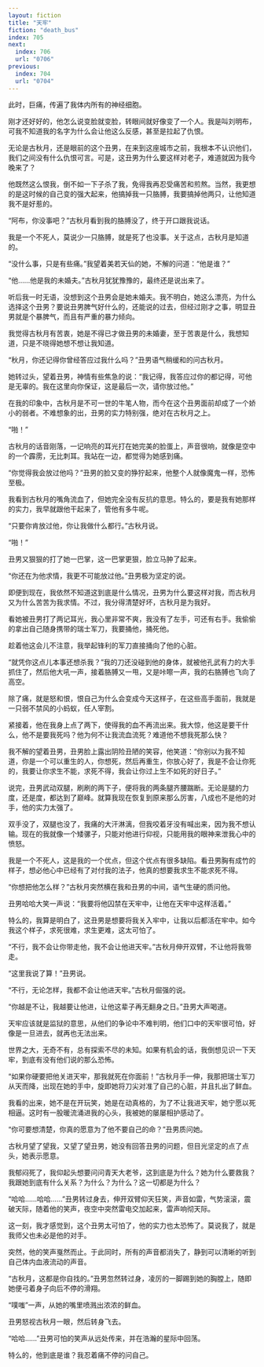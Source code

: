 ```yaml
---
layout: fiction
title: "天牢"
fiction: "death_bus"
index: 705
next:
  index: 706
  url: "0706"
previous:
  index: 704
  url: "0704"
---
```

此时，巨痛，传遍了我体内所有的神经细胞。

刚才还好好的，他怎么说变脸就变脸，转眼间就好像变了一个人。我是叫刘明布，可我不知道我的名字为什么会让他这么反感，甚至是拉起了仇恨。

无论是古秋月，还是眼前的这个丑男，在来到这座城市之前，我根本不认识他们，我们之间没有什么仇恨可言。可是，这丑男为什么要这样对老子，难道就因为我今晚来了？

他既然这么恨我，倒不如一下子杀了我，免得我再忍受痛苦和煎熬。当然，我更想的是这时候的自己变的强大起来，他搞掉我一只胳膊，我要搞掉他两只，让他知道我不是好惹的。

“阿布，你没事吧？”古秋月看到我的胳膊没了，终于开口跟我说话。

我是一个不死人，莫说少一只胳膊，就是死了也没事。关于这点，古秋月是知道的。

“没什么事，只是有些痛。”我望着美若天仙的她，不解的问道：“他是谁？”

“他……他是我的未婚夫。”古秋月犹犹豫豫的，最终还是说出来了。

听后我一时无语，没想到这个丑男会是她未婚夫。我不明白，她这么漂亮，为什么选择这个丑男？要说丑男脾气好什么的，还能说的过去，但经过刚才之事，明显丑男就是个暴脾气，而且有严重的暴力倾向。

我觉得古秋月有苦衷，她是不得已才做丑男的未婚妻，至于苦衷是什么，我想知道，只是不晓得她想不想让我知道。

“秋月，你还记得你曾经答应过我什么吗？”丑男语气稍缓和的问古秋月。

她转过头，望着丑男，神情有些焦急的说：“我记得，我答应过你的都记得，可他是无辜的。我在这里向你保证，这是最后一次，请你放过他。”

在我的印象中，古秋月是不可一世的牛笔人物，而今在这个丑男面前却成了一个娇小的弱者。不难想象的出，丑男的实力特别强，绝对在古秋月之上。

“啪！”

古秋月的话音刚落，一记响亮的耳光打在她完美的脸蛋上，声音很响，就像是空中的一个霹雳，无比刺耳。我站在一边，都觉得为她感到痛。

“你觉得我会放过他吗？”丑男的脸又变的狰狞起来，他整个人就像魔鬼一样，恐怖至极。

我看到古秋月的嘴角流血了，但她完全没有反抗的意思。特么的，要是我有她那样的实力，我早就跟他干起来了，管他有多牛呢。

“只要你肯放过他，你让我做什么都行。”古秋月说。

“啪！”

丑男又狠狠的打了她一巴掌，这一巴掌更狠，脸立马肿了起来。

“你还在为他求情，我更不可能放过他。”丑男极为坚定的说。

即便到现在，我依然不知道这到底是什么情况，丑男为什么要这样对我，而古秋月又为什么苦苦为我求情。不过，我分得清楚好坏，古秋月是为我好。

看她被丑男打了两记耳光，我心里非常不爽，我没有了左手，可还有右手。我偷偷的拿出自己随身携带的瑞士军刀，我要捅他，捅死他。

趁着他这会儿不注意，我举起锋利的军刀直接捅向了他的心脏。

“就凭你这点儿本事还想杀我？”我的刀还没碰到他的身体，就被他孔武有力的大手抓住了，然后他大吼一声，接着胳膊又一甩，又是咔嚓一声，我的右胳膊也飞向了高空。

除了痛，就是怒和恨，恨自己为什么会变成今天这样子，在这些高手面前，我就是一只弱不禁风的小蚂蚁，任人宰割。

紧接着，他在我身上点了两下，使得我的血不再流出来。我大惊，他这是要干什么，他不是要我死吗？他为何不让我流血流死？难道他不想我死那么快？

我不解的望着丑男，丑男脸上露出阴险丑陋的笑容，他笑道：“你别以为我不知道，你是一个可以重生的人，你想死，然后再重生，你放心好了，我是不会让你死的，我要让你求生不能，求死不得，我会让你过上生不如死的好日子。”

说完，丑男武动双腿，刷刷的两下子，便将我的两条腿齐腰踹断。无论是腿的力度，还是度，都达到了巅峰。就算我现在恢复到原来那么厉害，八成也不是他的对手，他的实力太强了。

双手没了，双腿也没了，我痛的大汗淋漓，但我咬着牙没有喊出来，因为我不想认输。现在的我就像一个矮骡子，只能对他进行仰视，只能用我的眼神来泄我心中的愤怒。

我是一个不死人，这是我的一个优点，但这个优点有很多缺陷。看丑男胸有成竹的样子，想必他心中已经有了对付我的法子，他真的想要我求生不能求死不得。

“你想把他怎么样？”古秋月突然横在我和丑男的中间，语气生硬的质问他。

丑男哈哈大笑一声说：“我要将他囚禁在天牢中，让他在天牢中这样活着。”

特么的，我算是明白了，这丑男是想要将我关入牢中，让我以后都活在牢中。如今我这个样子，求死很难，求生更难，这太可怕了。

“不行，我不会让你带走他，我不会让他进天牢。”古秋月伸开双臂，不让他将我带走。

“这里我说了算！”丑男说。

“不行，无论怎样，我都不会让他进天牢。”古秋月倔强的说。

“你越是不让，我越要让他进，让他这辈子再无翻身之日。”丑男大声喝道。

天牢应该就是监狱的意思，从他们的争论中不难判明，他们口中的天牢很可怕，好像是一旦进去，就再也无法出来。

世界之大，无奇不有，总有探索不尽的未知。如果有机会的话，我倒想见识一下天牢，到底有没有他们说的那么恐怖。

“如果你硬要把他关进天牢，那我就死在你面前！”古秋月手一伸，我那把瑞士军刀从天而降，出现在她的手中，旋即她将刀尖对准了自己的心脏，并且扎出了鲜血。

我看的出来，她不是在开玩笑，她是在动真格的，为了不让我进天牢，她宁愿以死相逼。这时有一股暖流涌进我的心头，我被她的屡屡相护感动了。

“你可要想清楚，你真的愿意为了他不要自己的命？”丑男质问她。

古秋月望了望我，又望了望丑男，她没有回答丑男的问题，但目光坚定的点了点头，她表示愿意。

我郁闷死了，我仰起头想要问问青天大老爷，这到底是为什么？她为什么要救我？我跟她到底有什么关系？为什么？为什么？这一切都是为什么？

“哈哈……哈哈……”丑男转过身去，伸开双臂仰天狂笑，声音如雷，气势滚滚，震破天际，随着他的笑声，夜空中突然雷电交加起来，雷声响彻天际。

这一刻，我才感觉到，这个丑男太可怕了，他的实力也太恐怖了。莫说我了，就是我师父也未必是他的对手。

突然，他的笑声戛然而止。于此同时，所有的声音都消失了，静到可以清晰的听到自己体内血液流动的声音。

“古秋月，这都是你自找的。”丑男忽然转过身，凌厉的一脚踢到她的胸膛上，随即她便弓着身子向后不停的滑翔。

“噗嗤”一声，从她的嘴里喷溅出浓浓的鲜血。

丑男怒视古秋月一眼，然后转身飞去。

“哈哈……”丑男可怕的笑声从远处传来，并在浩瀚的星际中回荡。

特么的，他到底是谁？我忍着痛不停的问自己。